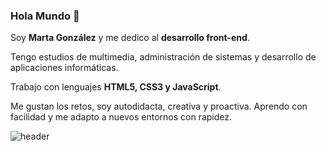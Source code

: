 ### Hola Mundo :wave:

Soy **Marta González** y me dedico al **desarrollo front-end**.

Tengo estudios de multimedia, administración de sistemas y desarrollo de aplicaciones informáticas.

Trabajo con lenguajes **HTML5, CSS3 y JavaScript**.

Me gustan los retos, soy autodidacta, creativa y proactiva. Aprendo con facilidad y me adapto a nuevos entornos con rapidez.

![header](https://user-images.githubusercontent.com/4654339/207939345-76fa62f0-0e0a-4bcb-a810-62793372097c.jpg)
